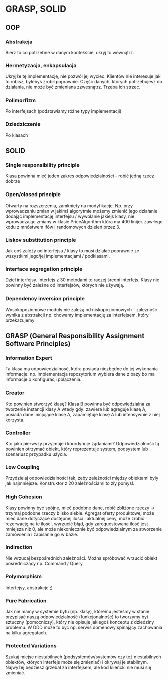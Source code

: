 # GRASP, SOLID

## OOP

### Abstrakcja

Bierz to co potrzebne w danym kontekście, ukryj to wewnątrz.

### Hermetyzacja, enkapsulacja

Ukryjże tę implementację, nie pozwól jej wyciec. Klientów nie interesuje jak to robisz, bylebyś zrobił poprawnie. Część
danych, których potrzebujesz do działania, nie może być zmieniana zzwesnątrz. Trzeba ich strzec.

### Polimorfizm

Po interfejsach (podstawiamy różne typy implementacji)

### Dziedziczenie

Po klasach

## SOLID

### Single responsibility principle

Klasa powinna mieć jeden zakres odpowiedzialności - robić jedną rzecz dobrze

### Open/closed principle

Otwarty na rozszerzenia, zamknięty na modyfikacje. Np. przy wprowadzaniu zmian w jakimś algorytmie możemy zmienić jego
działanie dodając implementację interfejsu / wywołanie jakiejś klasy, nie wprowadzając zmiany w klasie PriceAlgorithm
która ma 400 linijek zawiłego kodu z mnóstwem ifów i randomowych dzieleń przez 3.

### Liskov substitution principle

Jak coś zależy od interfejsu / klasy to musi działać poprawnie ze wszystkimi jego/jej implementacjami / podklasami.

### Interface segregation principle

Dziel interfejsy. Interfejs z 30 metodami to raczej średni interfejs. Klasy nie powinny być zależne od interfejsów,
których nie używają.

### Dependency inversion principle

Wysokopoziomowe moduły nie zależą od niskopoziomowych - zależność wynika z abstrakcji np. chowamy implementację za
interfejsem, który przekazujemy

## GRASP (General Responsibility Assignment Software Principles)

### Information Expert

Ta klasa ma odpowiedzialność, która posiada niezbędne do jej wykonania informacje: 
np. implementacja repozytorium wybiera dane z bazy bo ma informacje o konfiguracji połączenia.

### Creator

Kto powinien stworzyć klasę?
Klasa B powinna być odpowiedzialna za tworzenie instancji klasy A wtedy gdy: 
zawiera lub agreguje klasę A, posiada dane inicjujące klasę A, zapamiętuje klasę A lub intensywnie z niej korzysta.

### Controller

Kto jako pierwszy przyjmuje i koordynuje żądaniami?
Odpowiedzialność tą powinien otrzymać obiekt, który reprezentuje system, podsystem lub scenariusz przypadku użycia.

### Low Coupling

Przydzielaj odpowiedzialności tak, żeby zależności między obiektami byly jak najmniejsze. Konstruktor z 20 zależnościami to zły pomysł.

### High Cohesion

Klasy powinny być spójne, mieć podobne dane, robić zbliżone rzeczy -> trzymaj podobne rzeczy blisko siebie.
Agregat oferty produktowej może mieć dane dotyczące dostępnej ilości i aktualnej ceny, może zrobić rezerwację na te ilości, 
wyrzucić błąd, gdy zarequestowana ilość jest mniejsza niż 0, 
ale może niekoniecznie być odpowiedzialnym za stworzenie zamówienia i zapisanie go w bazie.

### Indirection

Nie wrzucaj bezpośrednich zależności. Można spróbować wrzucić obiekt pośredniczący np. Command / Query 

### Polymorphism

Interfejsy, abstrakcje ;)

### Pure Fabrication

Jak nie mamy w systemie bytu (np. klasy), któremu jesteśmy w stanie przypisać naszą odpowiedzialność (funkcjonalność)
to tworzymy byt sztuczny (pomocniczy), który nie opisuje jakiegoś konceptu z dziedziny problemu.
W DDD może to być np. serwis domenowy spinający zachowania na kilku agregatach.

### Protected Variations

Szukaj miejsc niestabilnych (podsystemów/systemów czy też niestabilnych obiektów, których interfejs może się zmieniać)
i okrywaj je stabilnym. Najwyżej będziesz grzebał za interfejsem, ale kod kliencki nie musi się zmieniać.